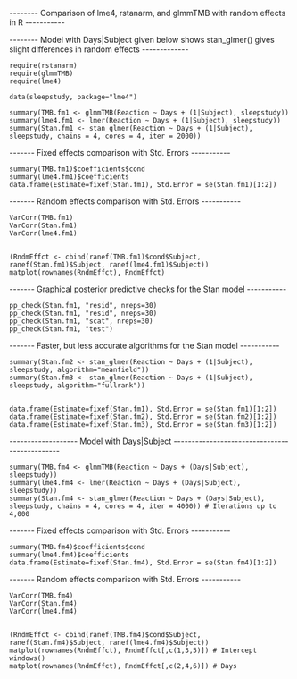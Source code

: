 
-------- Comparison of lme4, rstanarm, and glmmTMB with random effects in R -----------

-------- Model with Days|Subject given below shows stan_glmer() gives slight differences in random effects  -------------


    require(rstanarm)
    require(glmmTMB)
    require(lme4)

    data(sleepstudy, package="lme4")

    summary(TMB.fm1 <- glmmTMB(Reaction ~ Days + (1|Subject), sleepstudy))
    summary(lme4.fm1 <- lmer(Reaction ~ Days + (1|Subject), sleepstudy))
    summary(Stan.fm1 <- stan_glmer(Reaction ~ Days + (1|Subject), sleepstudy, chains = 4, cores = 4, iter = 2000))


 ------- Fixed effects comparison with Std. Errors -----------

    summary(TMB.fm1)$coefficients$cond
    summary(lme4.fm1)$coefficients
    data.frame(Estimate=fixef(Stan.fm1), Std.Error = se(Stan.fm1)[1:2])


 ------- Random effects comparison with Std. Errors -----------

    VarCorr(TMB.fm1)
    VarCorr(Stan.fm1)
    VarCorr(lme4.fm1)


    (RndmEffct <- cbind(ranef(TMB.fm1)$cond$Subject, ranef(Stan.fm1)$Subject, ranef(lme4.fm1)$Subject))
    matplot(rownames(RndmEffct), RndmEffct)


 
 ------- Graphical posterior predictive checks for the Stan model -----------


    pp_check(Stan.fm1, "resid", nreps=30)
    pp_check(Stan.fm1, "resid", nreps=30)
    pp_check(Stan.fm1, "scat", nreps=30)
    pp_check(Stan.fm1, "test")



 ------- Faster, but less accurate algorithms for the Stan model -----------

    summary(Stan.fm2 <- stan_glmer(Reaction ~ Days + (1|Subject), sleepstudy, algorithm="meanfield"))
    summary(Stan.fm3 <- stan_glmer(Reaction ~ Days + (1|Subject), sleepstudy, algorithm="fullrank"))


    data.frame(Estimate=fixef(Stan.fm1), Std.Error = se(Stan.fm1)[1:2])
    data.frame(Estimate=fixef(Stan.fm2), Std.Error = se(Stan.fm2)[1:2])
    data.frame(Estimate=fixef(Stan.fm3), Std.Error = se(Stan.fm3)[1:2])


 ------------------- Model with Days|Subject ----------------------------------------------


    summary(TMB.fm4 <- glmmTMB(Reaction ~ Days + (Days|Subject), sleepstudy))
    summary(lme4.fm4 <- lmer(Reaction ~ Days + (Days|Subject), sleepstudy))
    summary(Stan.fm4 <- stan_glmer(Reaction ~ Days + (Days|Subject), sleepstudy, chains = 4, cores = 4, iter = 4000)) # Iterations up to 4,000


 ------- Fixed effects comparison with Std. Errors -----------

    summary(TMB.fm4)$coefficients$cond
    summary(lme4.fm4)$coefficients
    data.frame(Estimate=fixef(Stan.fm4), Std.Error = se(Stan.fm4)[1:2])


 ------- Random effects comparison with Std. Errors -----------

    VarCorr(TMB.fm4)
    VarCorr(Stan.fm4)
    VarCorr(lme4.fm4)


    (RndmEffct <- cbind(ranef(TMB.fm4)$cond$Subject, ranef(Stan.fm4)$Subject, ranef(lme4.fm4)$Subject))
    matplot(rownames(RndmEffct), RndmEffct[,c(1,3,5)]) # Intercept
    windows()
    matplot(rownames(RndmEffct), RndmEffct[,c(2,4,6)]) # Days










